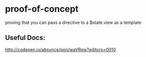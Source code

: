 # proof-of-concept
proving that you can pass a directive to a $state.view as a template

## Useful Docs:

http://codepen.io/absynce/pen/waVRew?editors=0010
